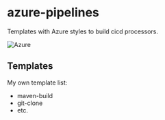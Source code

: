 # azure-pipelines

Templates with Azure styles to build cicd processors.

![Azure](https://img.shields.io/badge/azure-%230072C6.svg?style=for-the-badge&logo=microsoftazure&logoColor=white)

## Templates
My own template list:
- maven-build
- git-clone
- etc.
